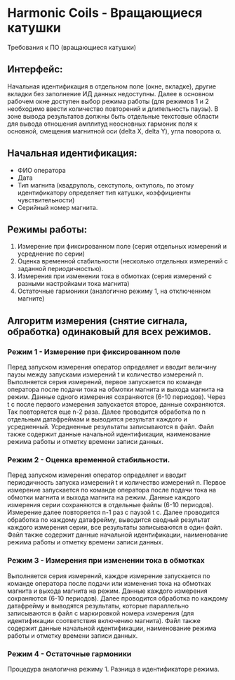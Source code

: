 # Harmonic Coils - Вращающиеся катушки

Требования к ПО (вращающиеся катушки)

## Интерфейс:
Начальная идентификация в отдельном поле (окне, вкладке), другие вкладки без заполнение ИД данных недоступны.
Далее в основном рабочем окне доступен выбор режима работы (для режимов 1 и 2 необходимо ввести количество повторений и длительность паузы).
В зоне вывода результатов должны быть отдельные текстовые области для вывода отношения амплитуд неосновных гармоник поля к основной, смещения магнитной оси (delta X, delta Y), угла поворота α.

## Начальная идентификация:
-	ФИО оператора
-	Дата
-	Тип магнита (квадруполь, секступоль, октуполь, по этому идентификатору определяет тип катушки, коэффициенты чувствительности)
-	Серийный номер магнита.

## Режимы работы:
1.	Измерение при фиксированном поле (серия отдельных измерений и усреднение по серии)
2.	Оценка временной стабильности (несколько отдельных измерений с заданной периодичностью).
3.	Измерения при изменении тока в обмотках (серия измерений с разными настройками тока магнита)
4.	Остаточные гармоники (аналогично режиму 1, на отключенном магните)

## Алгоритм измерения (снятие сигнала, обработка) одинаковый для всех режимов.
### Режим 1 - Измерение при фиксированном поле
Перед запуском измерения оператор определяет и вводит величину паузы между запусками измерений t и количество измерений n. Выполняется серия измерений, первое запускается по команде оператора после подачи тока на обмотки магнита и выхода магнита на режим. 
Данные одного измерения сохраняются (6-10 периодов). Через t с после первого измерения запускается второе, данные сохраняются. Так повторяется еще n-2 раза. Далее проводится обработка по n отдельным датафреймам и выводится результат каждого и усредненный. Усредненные результаты записываются в файл. 
Файл также содержит данные начальной идентификации, наименование режима работы и отметку времени записи данных.

### Режим 2 - Оценка временной стабильности. 
Перед запуском измерения оператор определяет и вводит периодичность запуска измерений t и количество измерений n. Первое измерение запускается по команде оператора после подачи тока на обмотки магнита и выхода магнита на режим. 
Данные каждого измерения серии сохраняются в отдельные файлы (6-10 периодов). Измерение далее повторяется n-1 раз с паузой t с. Далее проводится обработка по каждому датафрейму, выводится сводный результат каждого измерения серии, все результаты записываются в один файл. 
Файл также содержит данные начальной идентификации, наименование режима работы и отметку времени записи данных.

### Режим 3 - Измерения при изменении тока в обмотках
Выполняется серия измерений, каждое измерение запускается по команде оператора после подачи или изменения тока на обмотках магнита и выхода магнита на режим. 
Данные каждого измерения сохраняются (6-10 периодов). Далее проводится обработка по каждому  датафрейму и выводятся результаты, которые параллельно записываются в файл с маркировкой номера измерения (для идентификации соответствия включению магнита). 
Файл также содержит данные начальной идентификации, наименование режима работы и отметку времени записи данных.

### Режим 4 - Остаточные гармоники
Процедура аналогична режиму 1. Разница в идентификаторе режима.

